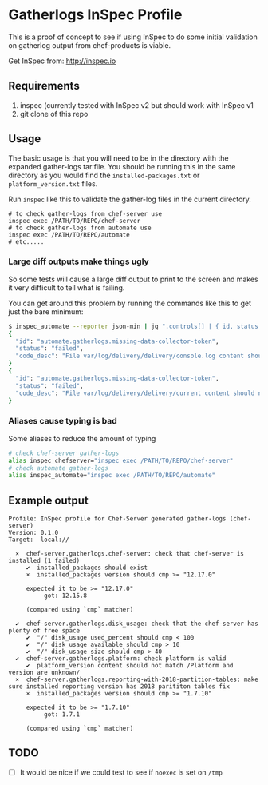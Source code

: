 # Gatherlogs InSpec Profile

This is a proof of concept to see if using InSpec to do some initial
validation on gatherlog output from chef-products is viable.

Get InSpec from: http://inspec.io

## Requirements

1. inspec (currently tested with InSpec v2 but should work with InSpec v1
2. git clone of this repo

## Usage

The basic usage is that you will need to be in the directory with the
expanded gather-logs tar file. You should be running this in the same
directory as you would find the `installed-packages.txt` or
`platform_version.txt` files.

Run `inspec` like this to validate the gather-log files in the current directory.

```
# to check gather-logs from chef-server use
inspec exec /PATH/TO/REPO/chef-server
# to check gather-logs from automate use
inspec exec /PATH/TO/REPO/automate
# etc.....
```

### Large diff outputs make things ugly

So some tests will cause a large diff output to print to the screen and makes it
very difficult to tell what is failing.

You can get around this problem by running the commands like this to get just the bare minimum:

```bash
$ inspec_automate --reporter json-min | jq ".controls[] | { id, status, code_desc }"
{
  "id": "automate.gatherlogs.missing-data-collector-token",
  "status": "failed",
  "code_desc": "File var/log/delivery/delivery/console.log content should not match /Data Collector request made without access token/"
}
{
  "id": "automate.gatherlogs.missing-data-collector-token",
  "status": "failed",
  "code_desc": "File var/log/delivery/delivery/current content should not match /Data Collector request made without access token/"
}
```

### Aliases cause typing is bad

Some aliases to reduce the amount of typing

```bash
# check chef-server gather-logs
alias inspec_chefserver="inspec exec /PATH/TO/REPO/chef-server"
# check automate gather-logs
alias inspec_automate="inspec exec /PATH/TO/REPO/automate"
```

## Example output

```
Profile: InSpec profile for Chef-Server generated gather-logs (chef-server)
Version: 0.1.0
Target:  local://

  ×  chef-server.gatherlogs.chef-server: check that chef-server is installed (1 failed)
     ✔  installed_packages should exist
     ×  installed_packages version should cmp >= "12.17.0"

     expected it to be >= "12.17.0"
          got: 12.15.8

     (compared using `cmp` matcher)

  ✔  chef-server.gatherlogs.disk_usage: check that the chef-server has plenty of free space
     ✔  "/" disk_usage used_percent should cmp < 100
     ✔  "/" disk_usage available should cmp > 10
     ✔  "/" disk_usage size should cmp > 40
  ✔  chef-server.gatherlogs.platform: check platform is valid
     ✔  platform_version content should not match /Platform and version are unknown/
  ×  chef-server.gatherlogs.reporting-with-2018-partition-tables: make sure installed reporting version has 2018 parititon tables fix
     ×  installed_packages version should cmp >= "1.7.10"

     expected it to be >= "1.7.10"
          got: 1.7.1

     (compared using `cmp` matcher)
```

## TODO

* [ ] It would be nice if we could test to see if `noexec` is set on `/tmp`

